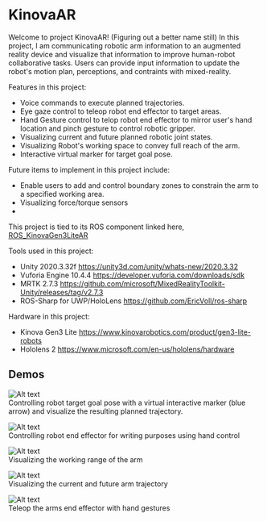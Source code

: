 # KinovaAR

Welcome to project KinovaAR! (Figuring out a better name still) 
In this project, I am communicating robotic arm information to an augmented reality device and visualize that information to improve human-robot collaborative tasks. Users can provide input information to update the robot's motion plan, perceptions, and contraints with mixed-reality.

Features in this project:
- Voice commands to execute planned trajectories.
- Eye gaze control to teleop robot end effector to target areas.
- Hand Gesture control to telop robot end effector to mirror user's hand location and pinch gesture to control robotic gripper.
- Visualizing current and future planned robotic joint states.
- Visualizing Robot's working space to convey full reach of the arm. 
- Interactive virtual marker for target goal pose.  


Future items to implement in this project include:
- Enable users to add and control boundary zones to constrain the arm to a specified working area.
- Visualizing force/torque sensors 
- 

This project is tied to its ROS component linked here, [ROS_KinovaGen3LiteAR](https://github.com/DreVinciCode/ROS_KinovaGen3LiteAR)

Tools used in this project:
- Unity 2020.3.32f https://unity3d.com/unity/whats-new/2020.3.32
- Vuforia Engine 10.4.4 https://developer.vuforia.com/downloads/sdk 
- MRTK 2.7.3 https://github.com/microsoft/MixedRealityToolkit-Unity/releases/tag/v2.7.3
- ROS-Sharp for UWP/HoloLens https://github.com/EricVoll/ros-sharp

Hardware in this project:
- Kinova Gen3 Lite https://www.kinovarobotics.com/product/gen3-lite-robots
- Hololens 2 https://www.microsoft.com/en-us/hololens/hardware




## Demos

![Alt text](Demos/interactive_marker.gif)
<br/> Controlling robot target goal pose with a virtual interactive marker (blue arrow) and visualize the resulting planned trajectory. 

![Alt text](Demos/cursive_demo.gif)
<br/> Controlling robot end effector for writing purposes using hand control

![Alt text](Demos/SafetyZoneKinova.gif)
<br/> Visualizing the working range of the arm

![Alt text](Demos/currentfuture.gif)
<br/> Visualizing the current and future arm trajectory 

![Alt text](Demos/handgesturecontrol.gif)
<br/> Teleop the arms end effector with hand gestures

